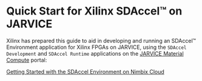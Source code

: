 # Quick Start for Xilinx SDAccel&trade; on JARVICE

Xilinx has prepared this guide to aid in developing and running an SDAccel&trade; Environment application for Xilinx FPGAs on JARVICE, using the `SDAccel Development` and `SDAccel Runtime` applications on the [JARVICE Material Compute](https://platform.jarvice.com) portal:


[Getting Started with the SDAccel Environment on Nimbix Cloud](https://www.xilinx.com/support/documentation/sw_manuals/xilinx2017_1/ug1240-sdaccel-nimbix-getting-started.pdf)
